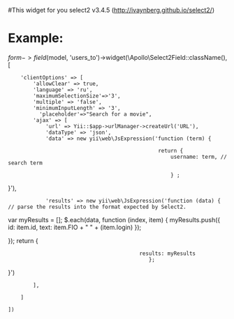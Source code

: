 #This widget for you select2 v3.4.5 (http://ivaynberg.github.io/select2/)
# Example:

  $form->field($model, 'users_to')->widget(\Apollo\Select2Field::className(), [

        'clientOptions' => [
            'allowClear' => true,
            'language' => 'ru',
            'maximumSelectionSize'=>'3',
            'multiple' => 'false',
            'minimumInputLength' => '3',
              'placeholder'=>"Search for a movie",
            'ajax' => [
                'url' => Yii::$app->urlManager->createUrl('URL'),
                'dataType' => 'json',
                'data' => new yii\web\JsExpression('function (term) {

                                                    return {
                                                        username: term, // search term

                                                        } ;
 }'),



                'results' => new yii\web\JsExpression('function (data) { // parse the results into the format expected by Select2.
 var myResults = [];
$.each(data, function (index, item) {
 myResults.push({
 id: item.id,
  text: item.FIO + " " + (item.login)
 });

});
                                            return {

                                              results: myResults
                                                 };
 }')


            ],

        ]

    ])





